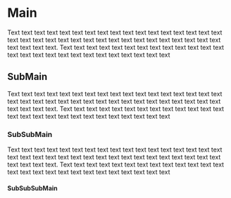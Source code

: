 # Main

Text text text text text text text text text text text text text text text text text text text text text text text text text text text text text text text text text text text text text text.
Text text text text text text text text text text text text text text text text text text text text text text text text text text

## SubMain

Text text text text text text text text text text text text text text text text text text text text text text text text text text text text text text text text text text text text text text.
Text text text text text text text text text text text text text text text text text text text text text text text text text text

### SubSubMain

Text text text text text text text text text text text text text text text text text text text text text text text text text text text text text text text text text text text text text text.
Text text text text text text text text text text text text text text text text text text text text text text text text text text

#### SubSubSubMain
